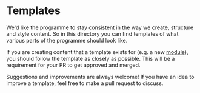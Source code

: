 # Templates

We'd like the programme to stay consistent in the way we create, structure and style content. So in this directory you can find templates of what various parts of the programme should look like.

If you are creating content that a template exists for (e.g. a new [module](./module/)), you should follow the template as closely as possible. This will be a requirement for your PR to get approved and merged.

Suggestions and improvements are always welcome! If you have an idea to improve a template, feel free to make a pull request to discuss.